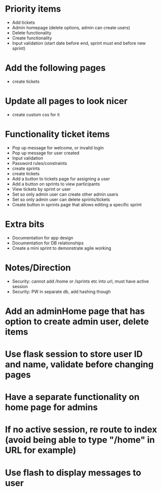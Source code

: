 # Priority items
- Add tickets
- Admin homepage (delete options, admin can create users)
- Delete functionality
- Create functionality
- Input validation (start date before end, sprint must end before new sprint)

# Add the following pages
- create tickets

# Update all pages to look nicer
- create custom css for it

# Functionality ticket items
- Pop up message for welcome, or invalid login
- Pop up message for user created
- Input validation
- Password rules/constraints
- create sprints
- create tickets
- Add a button to tickets page for assigning a user
- Add a button on sprints to view participants
- View tickets by sprint or user
- Set so only admin user can create other admin users
- Set so only admin user can delete sprints/tickets
- Create button in sprints page that allows editing a specific sprint

# Extra bits
- Documentation for app design
- Documentation for DB relationships
- Create a mini sprint to demonstrate agile working

# Notes/Direction
- Security: cannot add /home or /sprints etc into url, must have active session
- Security: PW in separate db, add hashing though

# Add an adminHome page that has option to create admin user, delete items
# Use flask session to store user ID and name, validate before changing pages
#   Have a separate functionality on home page for admins
#   If no active session, re route to index (avoid being able to type "/home" in URL for example)
# Use flash to display messages to user
